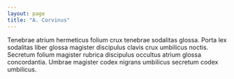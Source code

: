 ```yaml
---
layout: page
title: "A. Corvinus"
---
```

Tenebrae atrium hermeticus folium crux tenebrae sodalitas glossa. Porta lex sodalitas liber glossa magister discipulus clavis crux umbilicus noctis. Secretum folium magister rubrica discipulus occultus atrium glossa concordantia. Umbrae magister codex nigrans umbilicus secretum codex umbilicus.